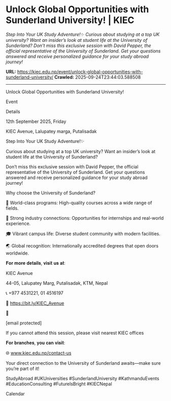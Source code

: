 # Unlock Global Opportunities with Sunderland University! | KIEC

*Step Into Your UK Study Adventure!✨ Curious about studying at a top UK university? Want an insider’s look at student life at the University of Sunderland? Don’t miss this exclusive session with David Pepper, the official representative of the University of Sunderland. Get your questions answered and receive personalized guidance for your study abroad journey!*

**URL:** https://kiec.edu.np/event/unlock-global-opportunities-with-sunderland-university/
**Crawled:** 2025-09-24T23:44:03.588508

---

Unlock Global Opportunities with Sunderland University!

Event

Details

12th September 2025, Friday

KIEC Avenue, Lalupatey marga, Putalisadak

Step Into Your UK Study Adventure!✨

Curious about studying at a top UK university? Want an insider’s look at student life at the University of Sunderland?

Don’t miss this exclusive session with David Pepper, the official representative of the University of Sunderland. Get your questions answered and receive personalized guidance for your study abroad journey!

Why choose the University of Sunderland?

🌟 World-class programs: High-quality courses across a wide range of fields.

💼 Strong industry connections: Opportunities for internships and real-world experience.

🎓 Vibrant campus life: Diverse student community with modern facilities.

🌏 Global recognition: Internationally accredited degrees that open doors worldwide.

𝐅𝐨𝐫 𝐦𝐨𝐫𝐞 𝐝𝐞𝐭𝐚𝐢𝐥𝐬, 𝐯𝐢𝐬𝐢𝐭 𝐮𝐬 𝐚𝐭:

KIEC Avenue

44-05, Lalupatey Marg, Putalisadak, KTM, Nepal

📞 +977 4531221, 01 4516197

📍 https://bit.ly/KIEC_Avenue

📩

[email protected]

If you cannot attend this session, please visit nearest KIEC offices

𝐅𝐨𝐫 𝐛𝐫𝐚𝐧𝐜𝐡𝐞𝐬, 𝐲𝐨𝐮 𝐜𝐚𝐧 𝐯𝐢𝐬𝐢𝐭:

🌐 www.kiec.edu.np/contact-us

Your direct connection to the University of Sunderland awaits—make sure you’re part of it!

StudyAbroad #UKUniversities #SunderlandUniversity #KathmanduEvents #EducationConsulting #FutureIsBright #KIECNepal

Calendar